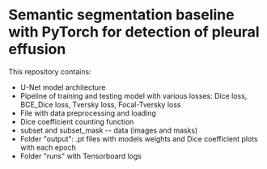 #  Semantic segmentation baseline with PyTorch for detection of pleural effusion

This repository contains:
- U-Net model architecture
- Pipeline of training and testing model with various losses: Dice loss, BCE_Dice loss, Tversky loss, Focal-Tversky loss
- File with data preprocessing and loading
- Dice coefficient counting function
- subset and subset_mask -- data (images and masks)
- Folder "output": .pt files with models weights and Dice coefficient plots with each epoch
- Folder "runs" with Tensorboard logs
